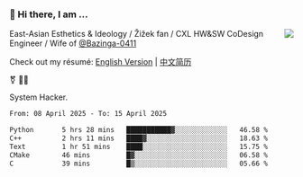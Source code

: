 ### 👋 Hi there, I am ...

<img align="right" src="https://github-readme-stats.vercel.app/api?username=victoryang00&show_icons=true&icon_color=0366d6&bg_color=ffffff&hide_title=true" />

East-Asian Esthetics & Ideology / Žižek fan / CXL HW&SW CoDesign Engineer / Wife of [@Bazinga-0411](https://bazinga-0411.github.io/)

Check out my résumé: [English Version](http://asplos.dev/) | [中文简历](http://asplos.dev/CN.html)

⚧️ 
🏳️‍⚧️ 

System Hacker.


<!--START_SECTION:waka-->

```txt
From: 08 April 2025 - To: 15 April 2025

Python       5 hrs 28 mins   ███████████▓░░░░░░░░░░░░░   46.58 %
C++          2 hrs 11 mins   ████▓░░░░░░░░░░░░░░░░░░░░   18.63 %
Text         1 hr 51 mins    ████░░░░░░░░░░░░░░░░░░░░░   15.75 %
CMake        46 mins         █▓░░░░░░░░░░░░░░░░░░░░░░░   06.58 %
C            39 mins         █▒░░░░░░░░░░░░░░░░░░░░░░░   05.66 %
```

<!--END_SECTION:waka-->
